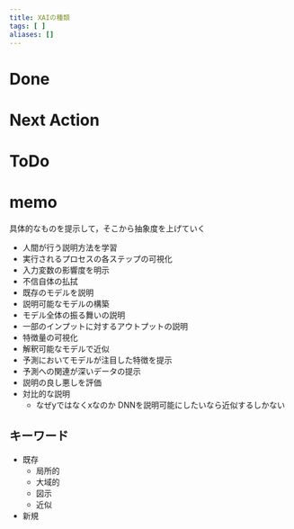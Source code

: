 ```yaml
---
title: XAIの種類
tags: [ ]
aliases: []
---
```

# Done
# Next Action
# ToDo
# memo
具体的なものを提示して，そこから抽象度を上げていく
- 人間が行う説明方法を学習
- 実行されるプロセスの各ステップの可視化
- 入力変数の影響度を明示
- 不信自体の払拭
- 既存のモデルを説明
- 説明可能なモデルの構築
- モデル全体の振る舞いの説明
- 一部のインプットに対するアウトプットの説明
- 特徴量の可視化
- 解釈可能なモデルで近似
- 予測においてモデルが注目した特徴を提示
- 予測への関連が深いデータの提示
- 説明の良し悪しを評価
- 対比的な説明
	- なぜyではなくxなのか
DNNを説明可能にしたいなら近似するしかない
## キーワード
- 既存
	- 局所的
	- 大域的
	- 図示
	- 近似
- 新規
